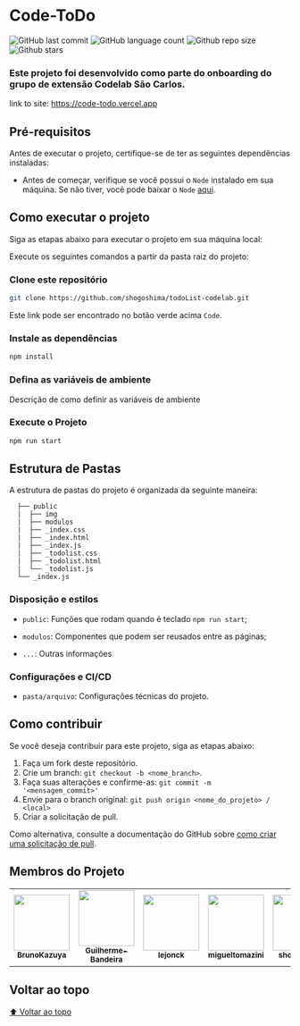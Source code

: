 # Code-ToDo

<!-- Shields Exemplo, existem N diferentes shield em https://shields.io/ -->
![GitHub last commit](https://img.shields.io/github/last-commit/shogoshima/todoList-codelab)
![GitHub language count](https://img.shields.io/github/languages/count/shogoshima/todoList-codelab)
![Github repo size](https://img.shields.io/github/repo-size/shogoshima/todoList-codelab)
![Github stars](https://img.shields.io/github/stars/shogoshima/todoList-codelab?style=social)

### Este projeto foi desenvolvido como parte do onboarding do grupo de extensão Codelab São Carlos.

link to site: https://code-todo.vercel.app

## Pré-requisitos

Antes de executar o projeto, certifique-se de ter as seguintes dependências instaladas:

- Antes de começar, verifique se você possui o `Node` instalado em sua máquina. Se não tiver, você pode baixar o `Node` [aqui](https://nodejs.org/en).

## Como executar o projeto

Siga as etapas abaixo para executar o projeto em sua máquina local:

Execute os seguintes comandos a partir da pasta raiz do projeto:

<!-- Aqui é tudo exemplo, só trocar -->

### Clone este repositório

```bash
git clone https://github.com/shogoshima/todoList-codelab.git 
```

Este link pode ser encontrado no botão verde acima `Code`.

### Instale as dependências

```bash
npm install
```

### Defina as variáveis de ambiente

Descrição de como definir as variáveis de ambiente

### Execute o Projeto

```bash
npm run start
```

## Estrutura de Pastas

A estrutura de pastas do projeto é organizada da seguinte maneira:

```
  ├── public
  |  ├── img
  |  ├── modulos
  |  ├── _index.css
  |  ├── _index.html
  |  ├── _index.js
  |  ├── _todolist.css
  |  ├── _todolist.html
  |  └── _todolist.js
  └── _index.js
```

### Disposição e estilos

* `public`: Funções que rodam quando é teclado `npm run start`;

* `modulos`: Componentes que podem ser reusados entre as páginas;
  
* `...`: Outras informações


### Configurações e CI/CD

* `pasta/arquivo`: Configurações técnicas do projeto.

## Como contribuir

Se você deseja contribuir para este projeto, siga as etapas abaixo:

1. Faça um fork deste repositório.
2. Crie um branch: `git checkout -b <nome_branch>`.
3. Faça suas alterações e confirme-as: `git commit -m '<mensagem_commit>'`
4. Envie para o branch original: `git push origin <nome_do_projeto> / <local>`
5. Criar a solicitação de pull.

Como alternativa, consulte a documentação do GitHub sobre [como criar uma solicitação de pull](https://help.github.com/en/github/collaborating-with-issues-and-pull-requests/creating-a-pull-request).

## Membros do Projeto

<table>
  <tr>
    <td align="center">
      <a href="https://github.com/BrunoKazuya">
        <img src="https://github.com/BrunoKazuya.png" width="100px">
        <br>
        <sub>
          <b>BrunoKazuya</b>
        </sub>
      </a>
    </td>
    <td align="center">
      <a href="https://github.com/Guilherme-Bandeira">
        <img src="https://github.com/Guilherme-Bandeira.png" width="100px">
        <br>
        <sub>
          <b>Guilherme-Bandeira</b>
        </sub>
      </a>
    </td>
    <td align="center">
      <a href="https://github.com/lejonck">
        <img src="https://github.com/lejonck.png" width="100px">
        <br>
        <sub>
          <b>lejonck</b>
        </sub>
      </a>
    </td>
    <td align="center">
      <a href="https://github.com/migueltomazini">
        <img src="https://github.com/migueltomazini.png" width="100px">
        <br>
        <sub>
          <b>migueltomazini</b>
        </sub>
      </a>
    </td>
    <td align="center">
      <a href="https://github.com/shogoshima">
        <img src="https://github.com/shogoshima.png" width="100px">
        <br>
        <sub>
          <b>shogoshima</b>
        </sub>
      </a>
    </td>
  </tr>
</table>

## Voltar ao topo

[⬆ Voltar ao topo](#code-todo)
